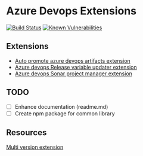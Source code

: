 # Azure Devops Extensions

[![Build Status](https://dev.azure.com/henifazzani/SynkerAPI/_apis/build/status/az-devops-extensions?branchName=main)](https://dev.azure.com/henifazzani/SynkerAPI/_build/latest?definitionId=31&branchName=main)
[![Known Vulnerabilities](https://snyk.io/test/github/fazzani/az-devops-extensions/badge.svg)](https://snyk.io/test/github/fazzani/az-devops-extensions)

## Extensions

- [Auto promote azure devops artifacts extension](./tasks/promote/README.md)
- [Azure devops Release variable updater extension](./tasks/varsupdater/README.md)
- [Azure devops Sonar project manager extension](./tasks/sonar/README.md)

## TODO

- [ ] Enhance documentation (readme.md)
- [ ] Create npm package for common library

## Resources

[Multi version extension](https://stackoverflow.com/questions/43789135/tfs-custom-build-tasks-multiple-versions)

